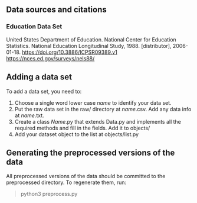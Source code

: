 
## Data sources and citations

### Education Data Set
United States Department of Education. National Center for Education Statistics. National Education Longitudinal Study, 1988. [distributor], 2006-01-18. https://doi.org/10.3886/ICPSR09389.v1
https://nces.ed.gov/surveys/nels88/

## Adding a data set

To add a data set, you need to:
1. Choose a single word lower case *name* to identify your data set.
2. Put the raw data set in the raw/ directory at *name*.csv.  Add any data info at *name*.txt.
3. Create a class *Name*.py that extends Data.py and implements all the required methods and fill in the fields.  Add it to objects/
4. Add your dataset object to the list at objects/list.py


## Generating the preprocessed versions of the data

All preprocessed versions of the data should be committed to the preprocessed directory.
To regenerate them, run:
> python3 preprocess.py
